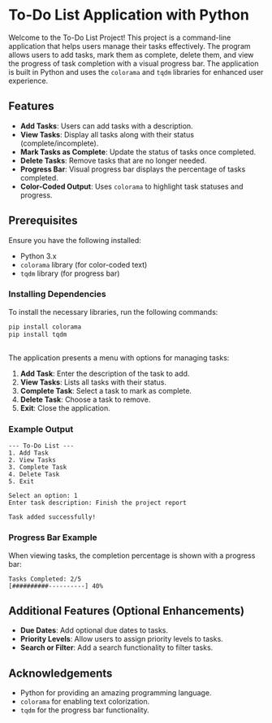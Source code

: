 # To-Do List Application with Python

Welcome to the To-Do List Project! This project is a command-line application that helps users manage their tasks effectively. 
The program allows users to add tasks, mark them as complete, delete them, and view the progress of task completion with a visual progress bar. 
The application is built in Python and uses the `colorama` and `tqdm` libraries for enhanced user experience.

## Features

- **Add Tasks**: Users can add tasks with a description.
- **View Tasks**: Display all tasks along with their status (complete/incomplete).
- **Mark Tasks as Complete**: Update the status of tasks once completed.
- **Delete Tasks**: Remove tasks that are no longer needed.
- **Progress Bar**: Visual progress bar displays the percentage of tasks completed.
- **Color-Coded Output**: Uses `colorama` to highlight task statuses and progress.

## Prerequisites

Ensure you have the following installed:

- Python 3.x
- `colorama` library (for color-coded text)
- `tqdm` library (for progress bar)

### Installing Dependencies

To install the necessary libraries, run the following commands:

```bash
pip install colorama
pip install tqdm
```

##

The application presents a menu with options for managing tasks:

1. **Add Task**: Enter the description of the task to add.
2. **View Tasks**: Lists all tasks with their status.
3. **Complete Task**: Select a task to mark as complete.
4. **Delete Task**: Choose a task to remove.
5. **Exit**: Close the application.

### Example Output

```
--- To-Do List ---
1. Add Task
2. View Tasks
3. Complete Task
4. Delete Task
5. Exit

Select an option: 1
Enter task description: Finish the project report

Task added successfully!
```

### Progress Bar Example

When viewing tasks, the completion percentage is shown with a progress bar:

```
Tasks Completed: 2/5
[##########----------] 40%
```

## Additional Features (Optional Enhancements)

- **Due Dates**: Add optional due dates to tasks.
- **Priority Levels**: Allow users to assign priority levels to tasks.
- **Search or Filter**: Add a search functionality to filter tasks.

## Acknowledgements

- Python for providing an amazing programming language.
- `colorama` for enabling text colorization.
- `tqdm` for the progress bar functionality.



